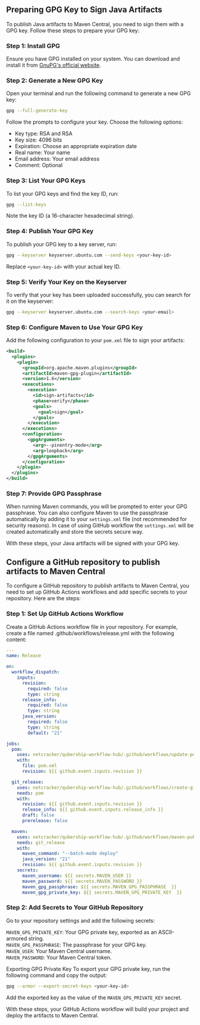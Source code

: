 ## Preparing GPG Key to Sign Java Artifacts

To publish Java artifacts to Maven Central, you need to sign them with a GPG key. Follow these steps to prepare your GPG key:

### Step 1: Install GPG

Ensure you have GPG installed on your system. You can download and install it from [GnuPG's official website](https://gnupg.org/download/).

### Step 2: Generate a New GPG Key

Open your terminal and run the following command to generate a new GPG key:

```sh
gpg --full-generate-key
```

Follow the prompts to configure your key. Choose the following options:

- Key type: RSA and RSA
- Key size: 4096 bits
- Expiration: Choose an appropriate expiration date
- Real name: Your name
- Email address: Your email address
- Comment: Optional

### Step 3: List Your GPG Keys

To list your GPG keys and find the key ID, run:

```sh
gpg --list-keys
```

Note the key ID (a 16-character hexadecimal string).

### Step 4: Publish Your GPG Key

To publish your GPG key to a key server, run:

```sh
gpg --keyserver keyserver.ubuntu.com --send-keys <your-key-id>
```

Replace `<your-key-id>` with your actual key ID.

### Step 5: Verify Your Key on the Keyserver

To verify that your key has been uploaded successfully, you can search for it on the keyserver:

```bash
gpg --keyserver keyserver.ubuntu.com --search-keys <your-email>
```

### Step 6: Configure Maven to Use Your GPG Key

Add the following configuration to your `pom.xml` file to sign your artifacts:

```xml
<build>
  <plugins>
    <plugin>
      <groupId>org.apache.maven.plugins</groupId>
      <artifactId>maven-gpg-plugin</artifactId>
      <version>1.6</version>
      <executions>
        <execution>
          <id>sign-artifacts</id>
          <phase>verify</phase>
          <goals>
            <goal>sign</goal>
          </goals>
        </execution>
      </executions>
      <configuration>
        <gpgArguments>
          <arg>--pinentry-mode</arg>
          <arg>loopback</arg>
        </gpgArguments>
      </configuration>
    </plugin>
  </plugins>
</build>
```

### Step 7: Provide GPG Passphrase

When running Maven commands, you will be prompted to enter your GPG passphrase. You can also configure Maven to use the passphrase automatically by adding it to your `settings.xml` file (not recommended for security reasons). In case of using GitHub workflow the `settings.xml` will be created automatically and store the secrets secure way.

With these steps, your Java artifacts will be signed with your GPG key.

## Configure a GitHub repository to publish artifacts to Maven Central

To configure a GitHub repository to publish artifacts to Maven Central, you need to set up GitHub Actions workflows and add specific secrets to your repository. Here are the steps:

### Step 1: Set Up GitHub Actions Workflow

Create a GitHub Actions workflow file in your repository. For example, create a file named .github/workflows/release.yml with the following content:

```yaml
---
name: Release

on:
  workflow_dispatch:
    inputs:
      revision:
        required: false
        type: string
      release_info:
        required: false
        type: string
      java_version:
        required: false
        type: string
        default: "21"

jobs:
  pom:
    uses: netcracker/qubership-workflow-hub/.github/workflows/update-pom-release.yml@v1.0.3
    with:
      file: pom.xml
      revision: ${{ github.event.inputs.revision }}

  git_release:
    uses: netcracker/qubership-workflow-hub/.github/workflows/create-github-release.yml@v1.0.3
    needs: pom
    with:
      revision: ${{ github.event.inputs.revision }}
      release_info: ${{ github.event.inputs.release_info }}
      draft: false
      prerelease: false

  maven:
    uses: netcracker/qubership-workflow-hub/.github/workflows/maven-publish.yml@v1.0.3
    needs: git_release
    with:
      maven_command: "--batch-mode deploy"
      java_version: "21"
      revision: ${{ github.event.inputs.revision }}
    secrets:
      maven_username: ${{ secrets.MAVEN_USER }}
      maven_password: ${{ secrets.MAVEN_PASSWORD }}
      maven_gpg_passphrase: ${{ secrets.MAVEN_GPG_PASSPHRASE  }}
      maven_gpg_private_key: ${{ secrets.MAVEN_GPG_PRIVATE_KEY  }}
```

### Step 2: Add Secrets to Your GitHub Repository

Go to your repository settings and add the following secrets:

`MAVEN_GPG_PRIVATE_KEY`: Your GPG private key, exported as an ASCII-armored string.  
`MAVEN_GPG_PASSPHRASE`: The passphrase for your GPG key.  
`MAVEN_USER`: Your Maven Central username.  
`MAVEN_PASSWORD`: Your Maven Central token.

Exporting GPG Private Key
To export your GPG private key, run the following command and copy the output:

```bash
gpg --armor --export-secret-keys <your-key-id>
```

Add the exported key as the value of the `MAVEN_GPG_PRIVATE_KEY` secret.

With these steps, your GitHub Actions workflow will build your project and deploy the artifacts to Maven Central.
